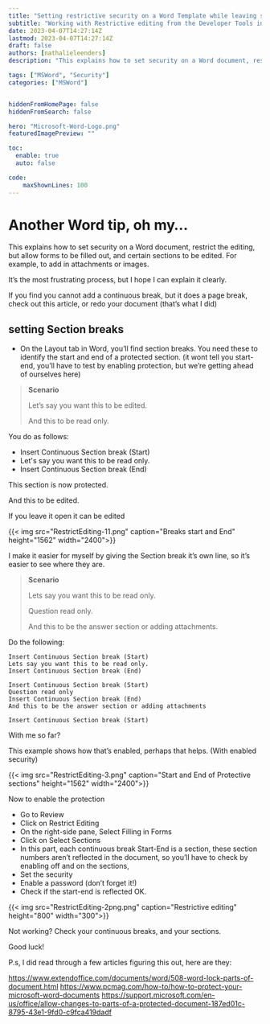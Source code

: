 ```yaml
---
title: "Setting restrictive security on a Word Template while leaving sections open (Restrictive editing)"
subtitle: "Working with Restrictive editing from the Developer Tools in MS Word"
date: 2023-04-07T14:27:14Z
lastmod: 2023-04-07T14:27:14Z
draft: false
authors: [nathalieleenders]
description: "This explains how to set security on a Word document, restrict the editing, but allow forms to be filled out, and certain sections to be edited. For example, to add in attachments or images."

tags: ["MSWord", "Security"]
categories: ["MSWord"]


hiddenFromHomePage: false
hiddenFromSearch: false

hero: "Microsoft-Word-Logo.png"
featuredImagePreview: ""

toc:
  enable: true
  auto: false

code:
    maxShownLines: 100
---
```


# Another Word tip, oh my… #

This explains how to set security on a Word document, restrict the editing, but allow forms to be filled out, and certain sections to be edited. For example, to add in attachments or images.

It’s the most frustrating process, but I hope I can explain it clearly.

If you find you cannot add a continuous break, but it does a page break, check out this article, or redo your document (that’s what I did)

## setting Section breaks ##

- On the Layout tab in Word, you’ll find section breaks. You need these to identify the start and end of a protected section.
  (it wont tell you start-end, you’ll have to test by enabling protection, but we’re getting ahead of ourselves here)

> **Scenario**
>
> Let’s say you want this to be edited.
>
> And this to be read only.

You do as follows:

- Insert Continuous Section break (Start)
- Let's say you want this to be read only.
- Insert Continuous Section break (End)

This section is now protected.

And this to be edited.

If you leave it open it can be edited

{{< img src="RestrictEditing-11.png" caption="Breaks start and End" height="1562" width="2400">}}

I make it easier for myself by giving the Section break it’s own line, so it’s easier to see where they are.

> **Scenario**
>
> Lets say you want this to be read only.
>
> Question read only.
>
> And this to be the answer section or adding attachments.

Do the following:

    Insert Continuous Section break (Start)
    Lets say you want this to be read only.
    Insert Continuous Section break (End)

    Insert Continuous Section break (Start)
    Question read only
    Insert Continuous Section break (End)
    And this to be the answer section or adding attachments

    Insert Continuous Section break (Start)

With me so far?

This example shows how that’s enabled, perhaps that helps. (With enabled security)

{{< img src="RestrictEditing-3.png" caption="Start and End of Protective sections" height="1562" width="2400">}}

Now to enable the protection

- Go to Review
- Click on Restrict Editing
- On the right-side pane, Select Filling in Forms
- Click on Select Sections
- In this part, each continuous break Start-End is a section, these section numbers aren’t reflected in the document, so you’ll have to check by enabling off and on the sections,
- Set the security
- Enable a password (don’t forget it!)
- Check if the start-end is reflected OK.

{{< img src="RestrictEditing-2png.png" caption="Restrictive editing" height="800" width="300">}}

Not working? Check your continuous breaks, and your sections.

Good luck!

P.s, I did read through a few articles figuring this out, here are they:

<https://www.extendoffice.com/documents/word/508-word-lock-parts-of-document.html>
<https://www.pcmag.com/how-to/how-to-protect-your-microsoft-word-documents>
<https://support.microsoft.com/en-us/office/allow-changes-to-parts-of-a-protected-document-187ed01c-8795-43e1-9fd0-c9fca419dadf>
